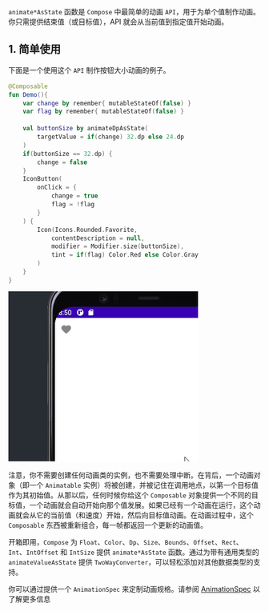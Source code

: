 `animate*AsState` 函数是 `Compose` 中最简单的动画 `API`，用于为单个值制作动画。你只需提供结束值（或目标值），API 就会从当前值到指定值开始动画。


## 1. 简单使用

下面是一个使用这个 `API` 制作按钮大小动画的例子。

``` kotlin
@Composable
fun Demo(){
    var change by remember{ mutableStateOf(false) }
    var flag by remember{ mutableStateOf(false) }

    val buttonSize by animateDpAsState(
        targetValue = if(change) 32.dp else 24.dp
    )
    if(buttonSize == 32.dp) {
        change = false
    }
    IconButton(
        onClick = {
            change = true
            flag = !flag
        }
    ) {
        Icon(Icons.Rounded.Favorite,
            contentDescription = null,
            modifier = Modifier.size(buttonSize),
            tint = if(flag) Color.Red else Color.Gray
        )
    }
}
```

![](../../../assets/design/animation/animatestate/demo.gif)

注意，你不需要创建任何动画类的实例，也不需要处理中断。在背后，一个动画对象（即一个 `Animatable` 实例）将被创建，并被记住在调用地点，以第一个目标值作为其初始值。从那以后，任何时候你给这个 `Composable` 对象提供一个不同的目标值，一个动画就会自动开始向那个值发展。如果已经有一个动画在运行，这个动画就会从它的当前值（和速度）开始，然后向目标值动画。在动画过程中，这个 `Composable` 东西被重新组合，每一帧都返回一个更新的动画值。

开箱即用，`Compose` 为 `Float`、`Color`、`Dp`、`Size`、`Bounds`、`Offset`、`Rect`、`Int`、`IntOffset` 和 `IntSize` 提供 `animate*AsState` 函数。通过为带有通用类型的 `animateValueAsState` 提供 `TwoWayConverter`，可以轻松添加对其他数据类型的支持。

你可以通过提供一个 `AnimationSpec` 来定制动画规格。请参阅 [AnimationSpec]() 以了解更多信息

